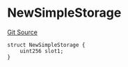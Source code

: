 # NewSimpleStorage
[Git Source](https://github.com/ubiquity/ubiquity-dollar/blob/940040226cc8480b0e7aa65d1592259dfcf013ef/src/dollar/mocks/MockFacet.sol)


```solidity
struct NewSimpleStorage {
    uint256 slot1;
}
```

